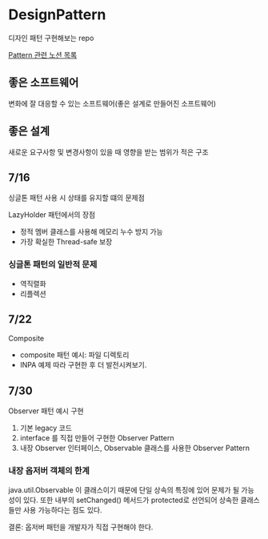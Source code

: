 # DesignPattern
디자인 패턴 구현해보는 repo

[Pattern 관련 노션 목록](https://private-records-of-devsim.notion.site/1c576d2b40504039aa6a916a67a57ca2?v=2ce3f259d43e48f79a51bae636521548)


## 좋은 소프트웨어
변화에 잘 대응할 수 있는 소프트웨어(좋은 설계로 만들어진 소프트웨어)
## 좋은 설계
새로운 요구사항 및 변경사항이 있을 때 영향을 받는 범위가 적은 구조


## 7/16
싱글톤 패턴 사용 시 상태를 유지할 떄의 문제점

LazyHolder 패턴에서의 장점
- 정적 멤버 클래스를 사용해 메모리 누수 방지 가능
- 가장 확실한 Thread-safe 보장
    <br>

### 싱글톤 패턴의 일반적 문제
- 역직렬화
- 리플렉션

## 7/22
Composite
- composite 패턴 예시: 파일 디렉토리
- INPA 예제 따라 구현한 후 더 발전시켜보기.

## 7/30
Observer 패턴 예시 구현
1. 기본 legacy 코드
2. interface 를 직접 만들어 구현한 Observer Pattern
3. 내장 Observer 인터페이스, Observable 클래스를 사용한 Observer Pattern

### 내장 옵저버 객체의 한계
java.util.Observable 이 클래스이기 때문에 단일 상속의 특징에 있어 문제가 될 가능성이 있다.
또한 내부의 setChanged() 메서드가 protected로 선언되어 상속한 클래스들만 사용 가능하다는 점도 있다.

결론: 옵저버 패턴을 개발자가 직접 구현해야 한다.

